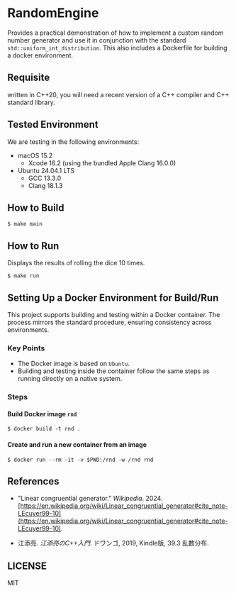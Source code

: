 # RandomEngine

Provides a practical demonstration of how to implement a custom random number
generator and use it in conjunction with the standard `std::uniform_int_distribution`.
This also includes a Dockerfile for building a docker environment.

## Requisite

written in C++20, you will need a recent version of a C++ compiler and C++ standard 
library. 

## Tested Environment

We are testing in the following environments:

* macOS 15.2
  * Xcode 16.2 (using the bundled Apple Clang 16.0.0)
* Ubuntu 24.04.1 LTS
  * GCC 13.3.0
  * Clang 18.1.3

## How to Build

```
$ make main
```

## How to Run

Displays the results of rolling the dice 10 times.

```
$ make run
```

## Setting Up a Docker Environment for Build/Run

This project supports building and testing within a Docker container. The
process mirrors the standard procedure, ensuring consistency across environments.

### Key Points
- The Docker image is based on `Ubuntu`.
- Building and testing inside the container follow the same steps as running 
  directly on a native system.

### Steps

#### Build Docker image `rnd`

```
$ docker build -t rnd .
```

#### Create and run a new container from an image

```
$ docker run --rm -it -v $PWD:/rnd -w /rnd rnd
```

## References

* "Linear congruential generator." *Wikipedia*. 2024. [https://en.wikipedia.org/wiki/Linear_congruential_generator#cite_note-LEcuyer99-10](https://en.wikipedia.org/wiki/Linear_congruential_generator#cite_note-LEcuyer99-10).

* 江添亮. *江添亮のC++入門*. ドワンゴ, 2019, Kindle版, 39.3 乱数分布.

## LICENSE

MIT
